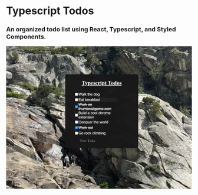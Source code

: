 # Typescript Todos

### An organized todo list using React, Typescript, and Styled Components.

![Todos Image](public/images/todos3.png)
